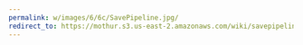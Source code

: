 ```yaml
---
permalink: w/images/6/6c/SavePipeline.jpg/
redirect_to: https://mothur.s3.us-east-2.amazonaws.com/wiki/savepipeline.jpg
---
```


